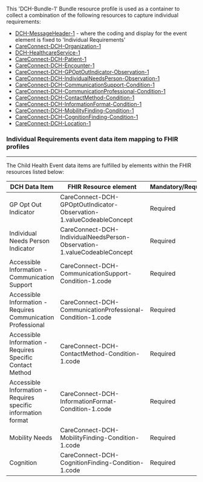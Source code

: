 This 'DCH-Bundle-1' Bundle resource profile is used as a container to collect a combination of the following resources to capture individual requirements:

- [DCH-MessageHeader-1] - where the coding and display for the event element is fixed to 'Individual Requirements'
- [CareConnect-DCH-Organization-1]
- [DCH-HealthcareService-1]
- [CareConnect-DCH-Patient-1]
- [CareConnect-DCH-Encounter-1]
- [CareConnect-DCH-GPOptOutIndicator-Observation-1]
- [CareConnect-DCH-IndividualNeedsPerson-Observation-1]
- [CareConnect-DCH-CommunicationSupport-Condition-1]
- [CareConnect-DCH-CommunicationProfessional-Condition-1]
- [CareConnect-DCH-ContactMethod-Condition-1]
- [CareConnect-DCH-InformationFormat-Condition-1]
- [CareConnect-DCH-MobilityFinding-Condition-1]
- [CareConnect-DCH-CognitionFinding-Condition-1]
- [CareConnect-DCH-Location-1]

                                                                                                    
### Individual Requirements event data item mapping to FHIR profiles ###
----------
The Child Health Event data items are fulfilled by elements within the FHIR resources listed below:

| DCH Data Item                                                 | FHIR Resource element                                                    | Mandatory/Required/Optional |
|---------------------------------------------------------------|--------------------------------------------------------------------------|-----------------------------|
| GP Opt Out Indicator                                          | CareConnect-DCH-GPOptOutIndicator-Observation-1.valueCodeableConcept     | Required                    |
| Individual Needs Person Indicator                             | CareConnect-DCH-IndividualNeedsPerson-Observation-1.valueCodeableConcept | Required                   |
| Accessible Information - Communication Support                | CareConnect-DCH-CommunicationSupport-Condition-1.code                    | Required                    |
| Accessible Information - Requires Communication Professional  | CareConnect-DCH-CommunicationProfessional-Condition-1.code               | Required                    |
| Accessible Information - Requires Specific Contact Method     | CareConnect-DCH-ContactMethod-Condition-1.code                           | Required                    |
| Accessible Information - Requires specific information format | CareConnect-DCH-InformationFormat-Condition-1.code                       | Required                    |
| Mobility Needs                                                | CareConnect-DCH-MobilityFinding-Condition-1.code                         | Required                    |
| Cognition                                                     | CareConnect-DCH-CognitionFinding-Condition-1.code                        | Required                    |


[DCH-MessageHeader-1]:dch-messageheader-1.html
[CareConnect-DCH-Organization-1]:careconnect-dch-organization-1.html
[CareConnect-DCH-Patient-1]:careconnect-dch-patient-1.html
[CareConnect-DCH-Encounter-1]:careconnect-dch-encounter-1.html
[CareConnect-DCH-Practitioner-1]:careconnect-dch-practitioner-1.html
[CareConnect-DCH-Location-1]:careconnect-dch-location-1.html
[CareConnect-DCH-GPOptOutIndicator-Observation-1]:careconnect-dch-gpoptoutindicator-observation-1.html
[CareConnect-DCH-IndividualNeedsPerson-Observation-1]:careconnect-dch-individualneedsperson-observation-1.html
[CareConnect-DCH-CommunicationSupport-Condition-1]:careconnect-dch-communicationsupport-condition-1.html
[CareConnect-DCH-CommunicationProfessional-Condition-1]:careconnect-dch-communicationprofessional-condition-1.html
[CareConnect-DCH-ContactMethod-Condition-1]:careconnect-dch-contactmethod-condition-1.html
[CareConnect-DCH-InformationFormat-Condition-1]:careconnect-dch-informationformat-condition-1.html
[CareConnect-DCH-MobilityFinding-Condition-1]:careconnect-dch-mobilityfinding-condition-1.html
[CareConnect-DCH-CognitionFinding-Condition-1]:careconnect-dch-cognitionfinding-condition-1.html
[DCH-HealthcareService-1]:dch-healthcareservice-1.html